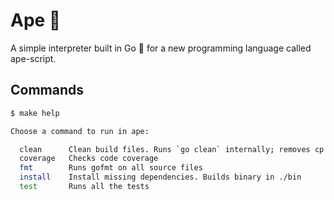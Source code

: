 # Ape 🐒

A simple interpreter built in Go 🐹 for a new programming language called ape-script.

## Commands

```bash
$ make help

Choose a command to run in ape:

  clean      Clean build files. Runs `go clean` internally; removes cp.out
  coverage   Checks code coverage
  fmt        Runs gofmt on all source files
  install    Install missing dependencies. Builds binary in ./bin
  test       Runs all the tests
```
